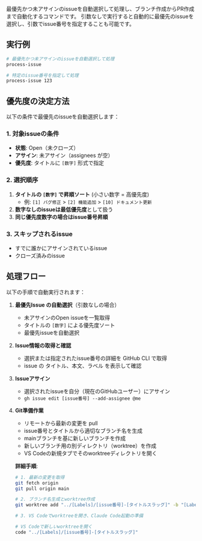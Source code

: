 最優先かつ未アサインのissueを自動選択して処理し、ブランチ作成からPR作成まで自動化するコマンドです。
引数なしで実行すると自動的に最優先のissueを選択し、引数でissue番号を指定することも可能です。

## 実行例

```bash
# 最優先かつ未アサインのissueを自動選択して処理
process-issue

# 特定のissue番号を指定して処理
process-issue 123
```

## 優先度の決定方法

以下の条件で最優先のissueを自動選択します：

### 1. **対象issueの条件**

- **状態**: Open（未クローズ）
- **アサイン**: 未アサイン（assignees が空）
- **優先度**: タイトルに `[数字]` 形式で指定

### 2. **選択順序**

1. **タイトルの `[数字]` で昇順ソート** (小さい数字 = 高優先度)
   - 例: `[1] バグ修正` > `[2] 機能追加` > `[10] ドキュメント更新`
2. **数字なしのissueは最低優先度**として扱う
3. **同じ優先度数字の場合はissue番号昇順**

### 3. **スキップされるissue**

- すでに誰かにアサインされているissue
- クローズ済みのissue

## 処理フロー

以下の手順で自動実行されます：

1. **最優先Issue の自動選択**（引数なしの場合）
   - 未アサインのOpen issueを一覧取得
   - タイトルの `[数字]` による優先度ソート
   - 最優先issueを自動選択

2. **Issue情報の取得と確認**
   - 選択または指定されたissue番号の詳細を GitHub CLI で取得
   - issue の タイトル、本文、ラベル を表示して確認

3. **Issueアサイン**
   - 選択されたissueを自分（現在のGitHubユーザー）にアサイン
   - `gh issue edit [issue番号] --add-assignee @me`

4. **Git準備作業**
   - リモートから最新の変更を pull
   - issue番号とタイトルから適切なブランチ名を生成
   - mainブランチを基に新しいブランチを作成
   - 新しいブランチ用の別ディレクトリ（worktree）を作成
   - VS Codeの新規タブでそのworktreeディレクトリを開く

   **詳細手順**:

   ```bash
   # 1. 最新の変更を取得
   git fetch origin
   git pull origin main

   # 2. ブランチ名生成とworktree作成
   git worktree add "../[Labels]/[issue番号]-[タイトルスラッグ]" -b "[Labels]/[issue番号]-[タイトルスラッグ]" main

   # 3. VS Codeでworktreeを開き、Claude Code起動の準備

   # VS Codeで新しいworktreeを開く
   code "../[Labels]/[issue番号]-[タイトルスラッグ]"
   ```
